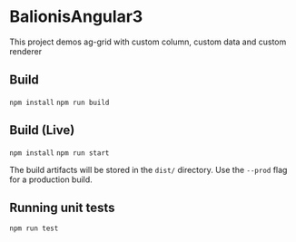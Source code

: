 # BalionisAngular3

This project demos ag-grid with custom column, custom data and custom renderer 

## Build

`npm install`
`npm run build`

## Build (Live)

`npm install`
`npm run start`

The build artifacts will be stored in the `dist/` directory. Use the `--prod` flag for a production build.

## Running unit tests

`npm run test`
